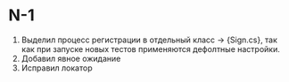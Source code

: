 # N-1

1) Выделил процесс регистрации в отдельный класс → {Sign.cs}, так как при запуске новых тестов применяются дефолтные настройки.
2) Добавил явное ожидание
3) Исправил локатор
